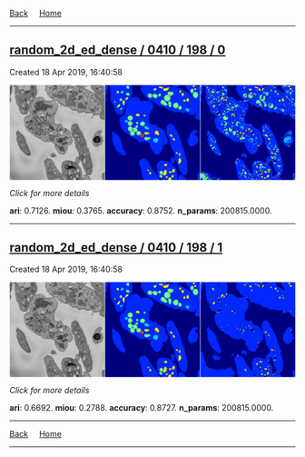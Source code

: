 
[Back](..)&nbsp;&nbsp;&nbsp;&nbsp;&nbsp;[Home](https://leapmanlab.github.io/snapshots)

---

<div class="summary"><a href="0"><h2>random_2d_ed_dense / 0410 / 198 / 0</h2></a><p>Created 18 Apr 2019, 16:40:58
</p><a href="0"><img src="0/media/summary.png" align="center"></a><p>
<i>Click for more details</i>
</p></div>

**ari**: 0.7126. **miou**: 0.3765. **accuracy**: 0.8752. **n_params**: 200815.0000. 

---

<div class="summary"><a href="1"><h2>random_2d_ed_dense / 0410 / 198 / 1</h2></a><p>Created 18 Apr 2019, 16:40:58
</p><a href="1"><img src="1/media/summary.png" align="center"></a><p>
<i>Click for more details</i>
</p></div>

**ari**: 0.6692. **miou**: 0.2788. **accuracy**: 0.8727. **n_params**: 200815.0000. 

---

[Back](..)&nbsp;&nbsp;&nbsp;&nbsp;&nbsp;[Home](https://leapmanlab.github.io/snapshots)

---
